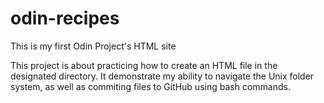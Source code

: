 # odin-recipes
This is my first Odin Project's HTML site

This project is about practicing how to create an HTML file in the designated directory. It demonstrate my ability to navigate the Unix folder system, as well as commiting files to GitHub using bash commands. 
